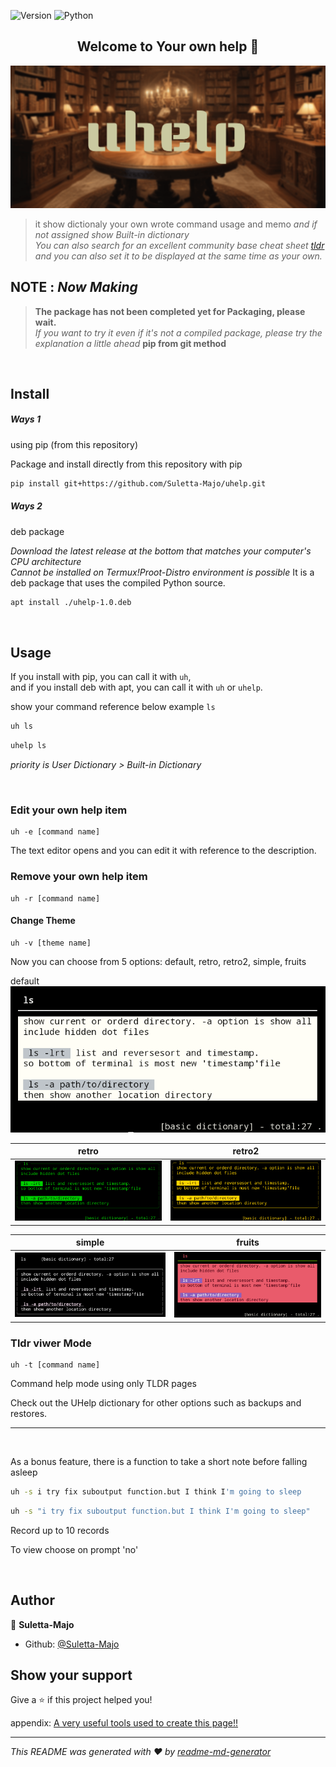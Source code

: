 <p>
<img alt="Version" src="https://img.shields.io/badge/version-1.0-blue.svg?cacheSeconds=2592000" />
  <img alt="Python" src="https://img.shields.io/badge/-Python-F2C63C.svg?logo=python&style=for-the-badge">
</p>

<h2 align=center>Welcome to Your own help 👋</h2>  

![uhelp banner](images/uhelp_banner.png)


> it show dictionaly your own wrote command usage and memo
> *and if not assigned show Built-in dictionary*  
> *You can also search for an excellent community base cheat sheet [tldr](https://tldr.sh)*  
> *and you can also set it to be displayed at the same time as your own.*  


## NOTE : *Now Making*  
> **The package has not been completed yet for Packaging, please wait.**  
> *If you want to try it even if it's not a compiled package, please try the explanation a little ahead* **pip from git method**

&nbsp;
## Install  

<h5>Ways 1</h5> using pip (from this repository) 

Package and install directly from this repository with pip  
```sh
pip install git+https://github.com/Suletta-Majo/uhelp.git
```  


<h5>Ways 2</h5> deb package 

*Download the latest release at the bottom that matches your computer's CPU architecture*  
*Cannot be installed on Termux!Proot-Distro environment is possible*
It is a deb package that uses the compiled Python source.

```sh
apt install ./uhelp-1.0.deb
```

&nbsp;

## Usage

If you install with pip, you can call it with `uh`,  
and if you install deb with apt, you can call it with `uh` or `uhelp`.

show your command reference below example `ls`

```sh
uh ls
```  
```sh
uhelp ls
```

*priority is User Dictionary > Built-in Dictionary*

&nbsp;


### Edit your own help item
```
uh -e [command name]
```
The text editor opens and you can edit it with reference to the description.


### Remove your own help item
```
uh -r [command name]
```


#### Change Theme
```
uh -v [theme name]
```
Now you can choose from 5 options: default, retro, retro2, simple, fruits

default
![default style](images/default_style.png)  

| retro                                | retro2                                |
| -------------------------------------| ------------------------------------- |
|![retro style](images/retro_style.png)| ![retro2 style](images/retro2_style.png)|  

| simple                               |fruits                                 |
| -------------------------------------| ------------------------------------- |
| ![simple style](images/simple_style.png)| ![fruits style](images/fruits_style.png)|  




### Tldr viwer Mode
```
uh -t [command name]
```
Command help mode using only TLDR pages


Check out the UHelp dictionary for other options such as backups and restores.


***

&nbsp;


As a bonus feature, there is a function to take a short note before falling asleep

```sh
uh -s i try fix suboutput function.but I think I'm going to sleep
```
```sh
uh -s "i try fix suboutput function.but I think I'm going to sleep"
```
Record up to 10 records

To view choose on  prompt 'no'


&nbsp;
## Author

👤 **Suletta-Majo**

* Github: [@Suletta-Majo](https://github.com/Suletta-Majo)

## Show your support

Give a ⭐️ if this project helped you!  



appendix: [A very useful tools used to create this page!!](appendix.md)  
  

***
_This README was generated with ❤️ by [readme-md-generator](https://github.com/kefranabg/readme-md-generator)_

